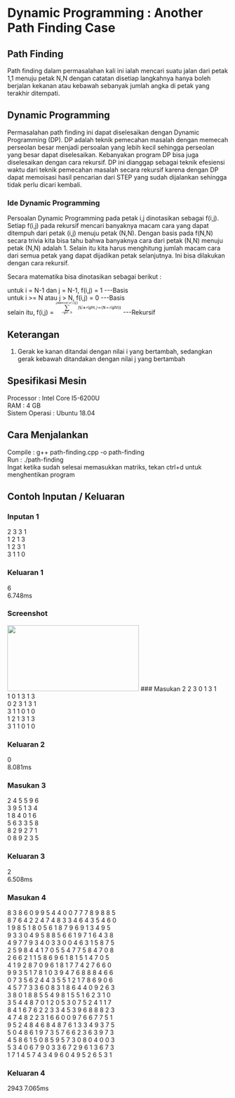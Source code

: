 # Dynamic Programming : Another Path Finding Case

## Path Finding
Path finding dalam permasalahan kali ini ialah mencari suatu jalan dari petak 1,1 menuju petak N,N dengan catatan disetiap langkahnya hanya boleh berjalan kekanan atau kebawah sebanyak jumlah angka di petak yang terakhir ditempati.

## Dynamic Programming
Permasalahan path finding ini dapat diselesaikan dengan Dynamic Programming (DP). DP adalah teknik pemecahan masalah dengan memecah perseolan besar menjadi persoalan yang lebih kecil sehingga perseolan yang besar dapat diselesaikan. Kebanyakan program DP bisa juga diselesaikan dengan cara rekursif. DP ini dianggap sebagai teknik efesiensi waktu dari teknik pemecahan masalah secara rekursif karena dengan DP dapat memoisasi hasil pencarian dari STEP yang sudah dijalankan sehingga tidak perlu dicari kembali. 

### Ide Dynamic Programming

Persoalan Dynamic Programming pada petak i,j dinotasikan sebagai f(i,j). Setiap f(i,j) pada rekursif mencari banyaknya macam cara yang dapat ditempuh dari petak (i,j) menuju petak (N,N). Dengan basis pada f(N,N) secara trivia kita bisa tahu bahwa banyaknya cara dari petak (N,N) menuju petak (N,N) adalah 1. Selain itu kita harus menghitung jumlah macam cara dari semua petak yang dapat dijadikan petak selanjutnya. Ini bisa dilakukan dengan cara rekursif.

Secara matematika bisa dinotasikan sebagai berikut :


untuk i = N-1 dan j = N-1, f(i,j) = 1 																		---Basis <br />
untuk i >= N atau j > N,   f(i,j) = 0																		---Basis <br />
selain itu, 		       f(i,j) = <img src="img/sigma.jpg" width="150" height="30" /> 												---Rekursif <br />

## Keterangan
1. Gerak ke kanan ditandai dengan nilai i yang bertambah, sedangkan gerak kebawah ditandakan dengan nilai j yang bertambah

## Spesifikasi Mesin

Processor : Intel Core I5-6200U <br />
RAM : 4 GB <br />
Sistem Operasi : Ubuntu 18.04 <br />

## Cara Menjalankan 
Compile : g++ path-finding.cpp -o path-finding <br />
Run : ./path-finding <br />
Ingat ketika sudah selesai memasukkan matriks, tekan ctrl+d untuk menghentikan program <br />

## Contoh Inputan / Keluaran

### Inputan 1

2 3 3 1 <br />
1 2 1 3 <br />
1 2 3 1 <br />
3 1 1 0 <br />

### Keluaran 1
6 <br />
6.748ms <br />

### Screenshot

<img src="img/1.jpg" width="300" height="150" /> 
### Masukan 2
2 3 0 1 3 1 <br />
1 0 1 3 1 3 <br />
0 2 3 1 3 1 <br />
3 1 1 0 1 0 <br />
1 2 1 3 1 3 <br />
3 1 1 0 1 0 <br />

### Keluaran 2
0 <br />
8.081ms <br />

### Masukan 3
2 4 5 5 9 6 <br />
3 9 5 1 3 4 <br />
1 8 4 0 1 6 <br />
5 6 3 3 5 8 <br />
8 2 9 2 7 1 <br />
0 8 9 2 3 5 <br />

### Keluaran 3
2 <br />
6.508ms <br />

### Masukan 4
8 3 8 6 0 9 9 5 4 4 0 0 7 7 7 8 9 8 8 5 <br />
8 7 6 4 2 2 4 7 4 8 3 3 4 6 4 3 5 4 6 0 <br />
1 9 8 5 1 8 0 5 6 1 8 7 9 6 9 1 3 4 9 5 <br />
9 3 3 0 4 9 5 8 8 5 6 6 1 9 7 1 6 4 3 8 <br />
4 9 7 7 9 3 4 0 3 3 0 0 4 6 3 1 5 8 7 5 <br />
2 5 9 8 4 4 1 7 0 5 5 4 7 7 5 8 4 7 0 8 <br />
2 6 6 2 1 1 5 8 6 9 6 1 8 1 5 1 4 7 0 5 <br />
4 1 9 2 8 7 0 9 6 1 8 1 7 7 4 2 7 6 6 0 <br />
9 9 3 5 1 7 8 1 0 3 9 4 7 6 8 8 8 4 6 6 <br />
0 7 3 5 6 2 4 4 3 5 5 1 2 1 7 8 6 9 0 6 <br />
4 5 7 7 3 3 6 0 8 3 1 8 6 4 4 0 9 2 6 3 <br />
3 8 0 1 8 8 5 5 4 9 8 1 5 5 1 6 2 3 1 0 <br />
3 5 4 4 8 7 0 1 2 0 5 3 0 7 5 2 4 1 1 7 <br />
8 4 1 6 7 6 2 2 3 3 4 5 3 9 6 8 8 8 2 3 <br />
4 7 4 8 2 2 3 1 6 6 0 0 9 7 6 6 7 7 5 1 <br />
9 5 2 4 8 4 6 8 4 8 7 6 1 3 3 4 9 3 7 5 <br />
5 0 4 8 6 1 9 7 3 5 7 6 6 2 3 6 3 9 7 3 <br />
4 5 8 6 1 5 0 8 5 9 5 7 3 0 8 0 4 0 0 3 <br />
5 3 4 0 6 7 9 0 3 3 6 7 2 9 6 1 3 6 7 3 <br />
1 7 1 4 5 7 4 3 4 9 6 0 4 9 5 2 6 5 3 1 <br />

### Keluaran 4
2943
7.065ms

